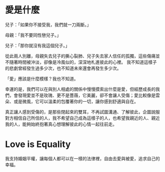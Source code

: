# 愛是什麼

兒子：「如果你不接受我，我們就一刀兩斷。」

母親：「我不要同性戀兒子。」

兒子：「那你就沒有我這個兒子。」

從此兩人別離，母親失去兒子的撕心裂肺、兒子失去家人信任的孤獨，這些傷痛並不隨著時間被沖淡，卻像是冷風似的，深深地札進彼此的心裡。
我不知道這樣子的悲劇曾經發生過多少次，也不知道未來還會再發生多少次。

「愛」應該是什麼模樣？我也不知道。

幸運的是，我們可以在與別人相處的關係中慢慢摸索出什麼是愛，但經歷成長的我們，會發現愛並不是玫瑰、更不是薔薇，它美麗，卻不會讓人受傷；愛比較像是雲朵、或是微風，它可以溫柔的包覆著你的一切，讓你感到舒適與自在。

真正讓人感到受傷的，是那些閉起來的雙耳，不再試圖溝通、了解彼此，企圖說服對方相信自己所信的人，我不希望自己成為這樣子的人，也希望我親近的人、親近我的人，能夠始終抱著真心想理解彼此的心情一起往前走。


# Love is Equality
我支持婚姻平權，讓每個人都可以在一樣的法律裡，自由去愛與被愛，追求自己的幸福。 